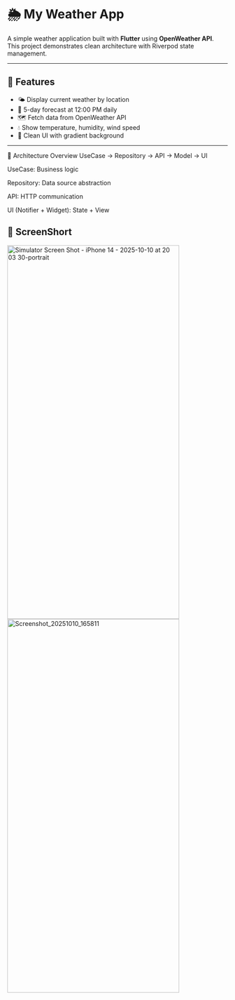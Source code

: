 # 🌦️ My Weather App

A simple weather application built with **Flutter** using **OpenWeather API**.  
This project demonstrates clean architecture with Riverpod state management.

---

## 🚀 Features

- 🌤️ Display current weather by location  
- 📅 5-day forecast at 12:00 PM daily  
- 🗺️ Fetch data from OpenWeather API  
- 💧 Show temperature, humidity, wind speed  
- 🎨 Clean UI with gradient background

---
🧠 Architecture Overview
UseCase → Repository → API → Model → UI


UseCase: Business logic

Repository: Data source abstraction

API: HTTP communication

UI (Notifier + Widget): State + View

## 📸 ScreenShort
<img width="393" height="852" alt="Simulator Screen Shot - iPhone 14 - 2025-10-10 at 20 03 30-portrait" src="https://github.com/user-attachments/assets/fb73e5a5-0fb9-4a9c-b19a-7ce58d4da06f" />
<img width="393" height="852" alt="Screenshot_20251010_165811" src="https://github.com/user-attachments/assets/1e7e1cee-c6c6-4add-9aaf-9143db2354a5" />
